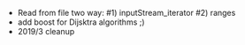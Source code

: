 
* Read from file two way: #1) inputStream_iterator #2) ranges
* add boost for Dijsktra algorithms ;)
* 2019/3 cleanup 